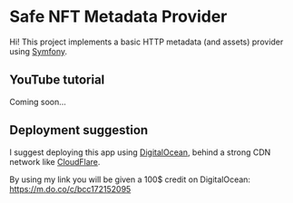 # Safe NFT Metadata Provider

Hi! This project implements a basic HTTP metadata (and assets) provider using [Symfony](https://www.symfony.com).

## YouTube tutorial
Coming soon...

## Deployment suggestion
I suggest deploying this app using [DigitalOcean](https://m.do.co/c/bcc172152095), behind a strong CDN network like
[CloudFlare](https://www.cloudflare.com).

By using my link you will be given a 100$ credit on DigitalOcean: https://m.do.co/c/bcc172152095